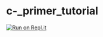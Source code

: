 # c-_primer_tutorial
[![Run on Repl.it](https://repl.it/badge/github/wenchangshou2/c-_primer_tutorial)](https://repl.it/github/wenchangshou2/c-_primer_tutorial)